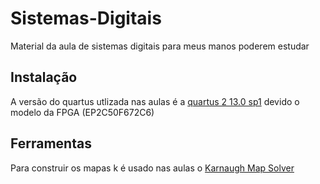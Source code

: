 # Sistemas-Digitais
Material da aula de sistemas digitais para meus manos poderem estudar

## Instalação
A versão do quartus utlizada nas aulas é a [quartus 2 13.0 sp1](https://www.intel.com/content/www/us/en/software-kit/711791/intel-quartus-ii-web-edition-design-software-version-13-0sp1-for-windows.html) devido o modelo da FPGA (EP2C50F672C6)


## Ferramentas
Para construir os mapas k é usado nas aulas o [Karnaugh Map Solver](https://www.charlie-coleman.com/experiments/kmap/)
